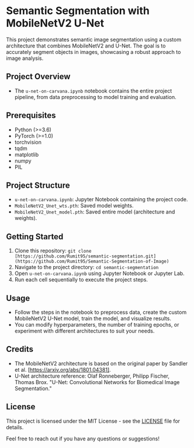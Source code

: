 # Semantic Segmentation with MobileNetV2 U-Net

This project demonstrates semantic image segmentation using a custom architecture that combines MobileNetV2 and U-Net. The goal is to accurately segment objects in images, showcasing a robust approach to image analysis.

## Project Overview

- The `u-net-on-carvana.ipynb` notebook contains the entire project pipeline, from data preprocessing to model training and evaluation.

## Prerequisites

- Python (>=3.6)
- PyTorch (>=1.0)
- torchvision
- tqdm
- matplotlib
- numpy
- PIL

## Project Structure

- `u-net-on-carvana.ipynb`: Jupyter Notebook containing the project code.
- `MobileNetV2_Unet_wts.pth`: Saved model weights.
- `MobileNetV2_Unet_model.pth`: Saved entire model (architecture and weights).

## Getting Started

1. Clone this repository: `git clone [https://github.com/Rumit95/semantic-segmentation.git](https://github.com/Rumit95/Semantic-Segmentation-of-Image)`
2. Navigate to the project directory: `cd semantic-segmentation`
3. Open `u-net-on-carvana.ipynb` using Jupyter Notebook or Jupyter Lab.
4. Run each cell sequentially to execute the project steps.

## Usage

- Follow the steps in the notebook to preprocess data, create the custom MobileNetV2 U-Net model, train the model, and visualize results.
- You can modify hyperparameters, the number of training epochs, or experiment with different architectures to suit your needs.

## Credits

- The MobileNetV2 architecture is based on the original paper by Sandler et al. [https://arxiv.org/abs/1801.04381].
- U-Net architecture reference: Olaf Ronneberger, Philipp Fischer, Thomas Brox. "U-Net: Convolutional Networks for Biomedical Image Segmentation."

## License

This project is licensed under the MIT License - see the [LICENSE](LICENSE.txt) file for details.

Feel free to reach out if you have any questions or suggestions!



